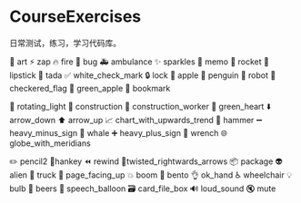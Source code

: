 # CourseExercises
日常测试，练习，学习代码库。

:art:  art
:zap: zap
:fire: fire
:bug: bug
:ambulance: ambulance
:sparkles:  sparkles
:memo: memo
:rocket: rocket
:lipstick: lipstick
:tada: tada
:white_check_mark: white_check_mark
:lock: lock
:apple: apple
:penguin: penguin
:robot: robot
:checkered_flag: checkered_flag
:green_apple: green_apple
:bookmark: bookmark

:rotating_light: rotating_light
:construction: construction
:construction_worker: construction_worker
:green_heart: green_heart
:arrow_down: arrow_down :arrow_up: arrow_up
:chart_with_upwards_trend: chart_with_upwards_trend
:hammer: hammer
:heavy_minus_sign: heavy_minus_sign
:whale: whale
:heavy_plus_sign: heavy_plus_sign
:wrench: wrench
:globe_with_meridians: globe_with_meridians

:pencil2: pencil2
:hankey:hankey
:rewind: rewind
:twisted_rightwards_arrows:twisted_rightwards_arrows
:package: package
:alien: alien
:truck: truck
:page_facing_up: page_facing_up
:boom: boom
:bento: bento
:ok_hand: ok_hand
:wheelchair: wheelchair
:bulb: bulb
:beers: beers
:speech_balloon: speech_balloon
:card_file_box: card_file_box
:loud_sound: loud_sound
:mute: mute

